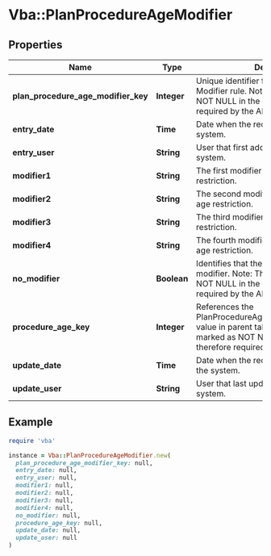 # Vba::PlanProcedureAgeModifier

## Properties

| Name | Type | Description | Notes |
| ---- | ---- | ----------- | ----- |
| **plan_procedure_age_modifier_key** | **Integer** | Unique identifier for each Procedure Age Modifier rule. Note: This field is marked as NOT NULL in the database and therefore required by the API. |  |
| **entry_date** | **Time** | Date when the record was added to the system. | [optional] |
| **entry_user** | **String** | User that first added the record to the system. | [optional] |
| **modifier1** | **String** | The first modifier being applied to the age restriction. | [optional] |
| **modifier2** | **String** | The second modifier being applied to the age restriction. | [optional] |
| **modifier3** | **String** | The third modifier being applied to the age restriction. | [optional] |
| **modifier4** | **String** | The fourth modifier being applied to the age restriction. | [optional] |
| **no_modifier** | **Boolean** | Identifies that the age restriction has no modifier. Note: This field is marked as NOT NULL in the database and therefore required by the API. |  |
| **procedure_age_key** | **Integer** | References the PlanProcedureAge.PlanProcedureAge_Key value in parent table. Note: This field is marked as NOT NULL in the database and therefore required by the API. |  |
| **update_date** | **Time** | Date when the record was last updated in the system. | [optional] |
| **update_user** | **String** | User that last updated the record in the system. | [optional] |

## Example

```ruby
require 'vba'

instance = Vba::PlanProcedureAgeModifier.new(
  plan_procedure_age_modifier_key: null,
  entry_date: null,
  entry_user: null,
  modifier1: null,
  modifier2: null,
  modifier3: null,
  modifier4: null,
  no_modifier: null,
  procedure_age_key: null,
  update_date: null,
  update_user: null
)
```

